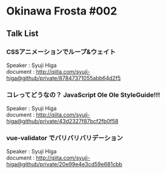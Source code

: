 # Okinawa Frosta #002

## Talk List

### CSSアニメーションでループ&ウェイト
Speaker : Syuji Higa  
document : http://qiita.com/syuji-higa@github/private/87847371055abb64d2f5

### コレってどうなの？ JavaScript Ole Ole StyleGuide!!!
Speaker : Syuji Higa  
document : http://qiita.com/syuji-higa@github/private/43d2327f87bcf2fb0f58

### vue-validator でバリバリバリデーション
Speaker : Syuji Higa  
document : http://qiita.com/syuji-higa@github/private/20e99e4e3cd59e681cbb
